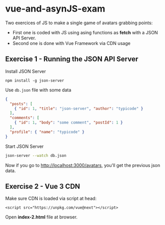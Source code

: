 # vue-and-asynJS-exam

Two exercices of JS to make a single game of avatars grabbing points:
* First one is coded with JS using asing functions as **fetch** with a JSON API Server.
* Second one is done with Vue Framework via CDN usage


## Exercise 1 - Running the JSON API Server

Install JSON Server

```
npm install -g json-server
```

Use `db.json` file with some data

```json
{
  "posts": [
    { "id": 1, "title": "json-server", "author": "typicode" }
  ],
  "comments": [
    { "id": 1, "body": "some comment", "postId": 1 }
  ],
  "profile": { "name": "typicode" }
}
```

Start JSON Server

```bash
json-server --watch db.json
```

Now if you go to [http://localhost:3000/avatars](http://localhost:3000/posts/1), you'll get the previous json data.


## Exercise 2 - Vue 3 CDN

Make sure CDN is loaded via script at head:

```
<script src="https://unpkg.com/vue@next"></script>
```

Open __index-2.html__ file at browser.


